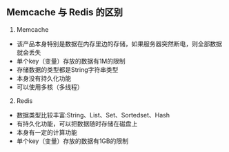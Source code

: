 ## Memcache 与 Redis 的区别

1. Memcache
  - 该产品本身特别是数据在内存里边的存储，如果服务器突然断电，则全部数据就会丢失 
  - 单个key（变量）存放的数据有1M的限制
  - 存储数据的类型都是String字符串类型
  - 本身没有持久化功能
  - 可以使用多核（多线程）
2. Redis
  - 数据类型比较丰富:String、List、Set、Sortedset、Hash
  - 有持久化功能，可以把数据随时存储在磁盘上
  - 本身有一定的计算功能
  - 单个key（变量）存放的数据有1GB的限制
